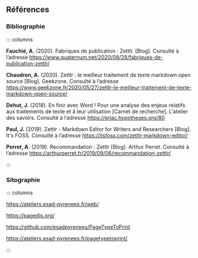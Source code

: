 ## Références

### Bibliographie

::: columns

**Fauchié, A.** (2020). Fabriques de publication : Zettlr. \[Blog\]. Consulté à l’adresse https://www.quaternum.net/2020/08/28/fabriques-de-publication-zettlr/

**Chaudron, A.** (2020). Zettlr : le meilleur traitement de texte markdown open source \[Blog\]. Geekzone. Consulté à l’adresse https://www.geekzone.fr/2020/05/27/zettlr-le-meilleur-traitement-de-texte-markdown-open-source/ 

**Dehut, J.** (2018). En finir avec Word ! Pour une analyse des enjeux relatifs aux traitements de texte et à leur utilisation [Carnet de recherche]. L'atelier des savoirs. Consulté à l’adresse https://eriac.hypotheses.org/80 

**Paul, J.** (2019). Zettlr - Markdown Editor for Writers and Researchers \[Blog\]. It's FOSS. Consulté à l’adresse https://itsfoss.com/zettlr-markdown-editor/ 

**Perret, A.** (2019). Recommandation : Zettlr \[Blog\]. Arthur Perret. Consulté à l’adresse https://arthurperret.fr/2019/09/06/recommandation-zettlr/ 




::: 

### Sitographie

::: columns

https://ateliers.esad-pyrenees.fr/web/

https://pagedjs.org/

https://github.com/esadpyrenees/PageTypeToPrint

https://ateliers.esad-pyrenees.fr/pagetypetoprint/

:::